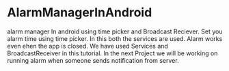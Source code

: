 # AlarmManagerInAndroid
alarm manager In android using time picker and Broadcast Reciever.
Set you alarm time using time picker. In this both the services
are used. Alarm works even ehen the app is closed.
We have used Services and BroadcastReceiver in this tutorial.
In the next Project we will be working on running alarm
when someone sends notification from server.
